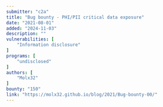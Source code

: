 ```yaml
---
submitter: "c2a"
title: "Bug bounty - PHI/PII critical data exposure"
date: "2021-08-01"
added: "2024-11-03"
description: ""
vulnerabilities: [
    "Information disclosure"
]
programs: [
    "undisclosed"
]
authors: [
    "Molx32"
]
bounty: "150"
link: "https://molx32.github.io/blog/2021/Bug-bounty-00/"
---
```




